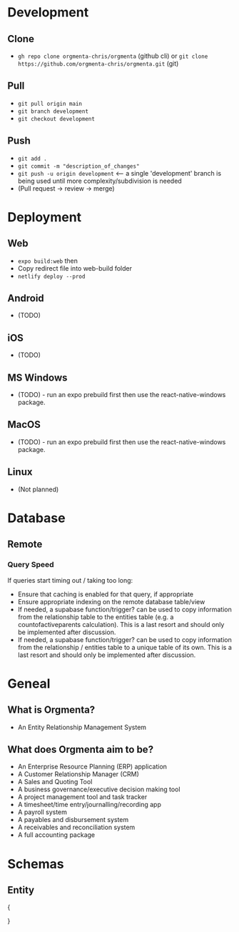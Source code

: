 

# Development

## Clone 
- `gh repo clone orgmenta-chris/orgmenta` (github cli) or `git clone https://github.com/orgmenta-chris/orgmenta.git` (git)

## Pull
- `git pull origin main` 
- `git branch development` 
- `git checkout development`

## Push
- `git add .`
- `git commit -m "description_of_changes"`
- `git push -u origin development` <-- a single 'development' branch is being used until more complexity/subdivision is needed
- (Pull request -> review -> merge)


# Deployment

## Web
- `expo build:web` then
- Copy redirect file into web-build folder
- `netlify deploy --prod`

## Android
- (TODO) 

## iOS
- (TODO) 

## MS Windows
- (TODO) - run an expo prebuild first then use the react-native-windows package. 

## MacOS
- (TODO) - run an expo prebuild first then use the react-native-windows package.

## Linux
- (Not planned)


# Database 

## Remote

### Query Speed
If queries start timing out / taking too long:
- Ensure that caching is enabled for that query, if appropriate
- Ensure appropriate indexing on the remote database table/view
- If needed, a supabase function/trigger? can be used to copy information from the relationship table to the entities table (e.g. a countofactiveparents calculation). This is a last resort and should only be implemented after discussion.
- If needed, a supabase function/trigger? can be used to copy information from the relationship / entities table to a unique table of its own. This is a last resort and should only be implemented after discussion.


# Geneal

## What is Orgmenta?
- An Entity Relationship Management System 

## What does Orgmenta aim to be?
- An Enterprise Resource Planning (ERP) application
- A Customer Relationship Manager (CRM)
- A Sales and Quoting Tool
- A business governance/executive decision making tool
- A project management tool and task tracker
- A timesheet/time entry/journalling/recording app
- A payroll system
- A payables and disbursement system
- A receivables and reconciliation system
- A full accounting package


# Schemas

## Entity
{

}